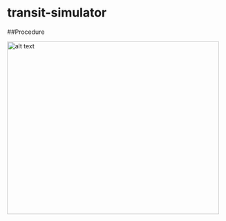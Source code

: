 # transit-simulator

##Procedure

<img src="https://github.com/hdemma/transit-simulator/blob/master/images/Procedure.png" alt="alt text" width="490" height="400">

